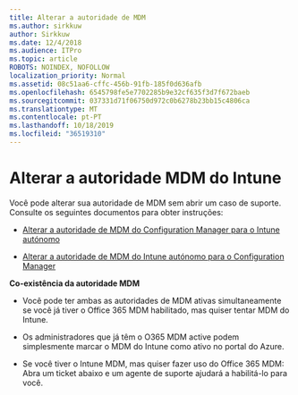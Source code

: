 ```yaml
---
title: Alterar a autoridade de MDM
ms.author: sirkkuw
author: Sirkkuw
ms.date: 12/4/2018
ms.audience: ITPro
ms.topic: article
ROBOTS: NOINDEX, NOFOLLOW
localization_priority: Normal
ms.assetid: 08c51aa6-cffc-456b-91fb-185f0d636afb
ms.openlocfilehash: 6545798fe5e7702285b9e32cf635f3d7f672baeb
ms.sourcegitcommit: 037331d71f06750d972c0b6278b23bb15c4806ca
ms.translationtype: MT
ms.contentlocale: pt-PT
ms.lasthandoff: 10/18/2019
ms.locfileid: "36519310"
---
```

# <a name="change-intune-mdm-authority"></a>Alterar a autoridade MDM do Intune

Você pode alterar sua autoridade de MDM sem abrir um caso de suporte. Consulte os seguintes documentos para obter instruções:
  
- [Alterar a autoridade de MDM do Configuration Manager para o Intune autónomo](https://docs.microsoft.com/sccm/mdm/deploy-use/migrate-change-mdm-authority)
    
- [Alterar a autoridade de MDM do Intune autónomo para o Configuration Manager](https://docs.microsoft.com/sccm/mdm/deploy-use/change-mdm-authority)
    
 **Co-existência da autoridade MDM**
  
- Você pode ter ambas as autoridades de MDM ativas simultaneamente se você já tiver o Office 365 MDM habilitado, mas quiser tentar MDM do Intune.
    
- Os administradores que já têm o O365 MDM active podem simplesmente marcar o MDM do Intune como ativo no portal do Azure.
    
- Se você tiver o Intune MDM, mas quiser fazer uso do Office 365 MDM: Abra um ticket abaixo e um agente de suporte ajudará a habilitá-lo para você.
    

